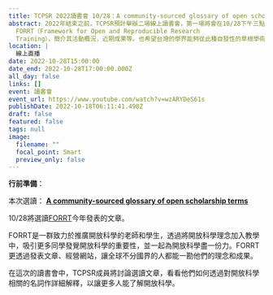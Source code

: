 ```yaml
---
title: TCPSR 2022讀書會 10/28：A community-sourced glossary of open scholarship terms
abstract: 2022年結束之前，TCPSR預計舉辦二場線上讀書會，第一場將會在10/28下午三點至五點，用線上直播的方式和大家見面。主旨在介紹近來迅速竄起的開放科學社群
  FORRT（Framework for Open and Reproducible Research
  Training），簡介其活動概況，近期成果等。也希望台灣的學界能夠從此種自發性的草根學術組織社團運作得到啟發，甚至效法學習。
location: |
  線上直播
date: 2022-10-28T15:00:00
date_end: 2022-10-28T17:00:00.000Z
all_day: false
links: []
event: 讀書會
event_url: https://www.youtube.com/watch?v=wzARYDeS61s
publishDate: 2022-10-18T06:11:41.498Z
draft: false
featured: false
tags: null
image:
  filename: ""
  focal_point: Smart
  preview_only: false
---
```



**行前準備**：

本次選讀： **[A community-sourced glossary of open scholarship terms](https://pubmed.ncbi.nlm.nih.gov/35190714/)**

10/28將選讀[FORRT](https://forrt.org/)今年發表的文章。 

FORRT是一群致力於推廣開放科學的老師和學生，透過將開放科學理念加入教學中，吸引更多同學發覺開放科學的重要性，並一起為開放科學盡一份力。FORRT更透過發表文章、經營網站，讓全球不分國界的人都能一勘他們的理念和成果。 

在這次的讀書會中，TCPSR成員將討論選讀文章，看看他們如何透過對開放科學相關的名詞作詳細解釋，以讓更多人能了解開放科學。

